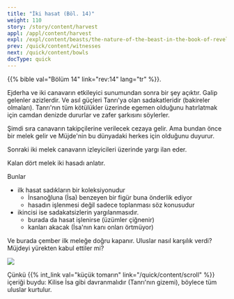 ```yaml
---
title: "İki hasat (Böl. 14)"
weight: 110
story: /story/content/harvest
appl: /appl/content/harvest
expl: /expl/content/beasts/the-nature-of-the-beast-in-the-book-of-revelation
prev: /quick/content/witnesses
next: /quick/content/bowls
docType: quick
---
```



{{% bible val="Bölüm 14" link="rev:14" lang="tr" %}}.

Ejderha ve iki canavarın etkileyici sunumundan sonra bir şey açıktır. Galip gelenler azizlerdir. Ve asıl güçleri Tanrı'ya olan sadakatleridir (bakireler olmaları). Tanrı'nın tüm kötülükler üzerinde egemen olduğunu hatırlatmak için camdan denizde dururlar ve zafer şarkısını söylerler.

Şimdi sıra canavarın takipçilerine verilecek cezaya gelir. Ama bundan önce bir melek gelir ve Müjde'nin bu dünyadaki herkes için olduğunu duyurur.

Sonraki iki melek canavarın izleyicileri üzerinde yargı ilan eder. 

Kalan dört melek iki hasadı anlatır.

Bunlar 
- ilk hasat sadıkların bir koleksiyonudur
    - İnsanoğluna (İsa) benzeyen bir figür buna önderlik ediyor
    - hasadın işlenmesi değil sadece toplanması söz konusudur
- ikincisi ise sadakatsizlerin yargılanmasıdır.
    - burada da hasat işlenirse (üzümler çiğnenir)
    - kanları akacak (İsa'nın kanı onları örtmüyor)

Ve burada çember ilk meleğe doğru kapanır. Uluslar nasıl karşılık verdi? Müjdeyi yürekten kabul ettiler mi?

![](/images/harvest_tr.jpg)

Çünkü {{% int_link val="küçük tomarın" link="/quick/content/scroll" %}} içeriği buydu: Kilise İsa gibi davranmalıdır (Tanrı'nın gizemi), böylece tüm uluslar kurtulur.
